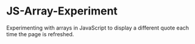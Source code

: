 # JS-Array-Experiment
Experimenting with arrays in JavaScript to display a different quote each time the page is refreshed.
